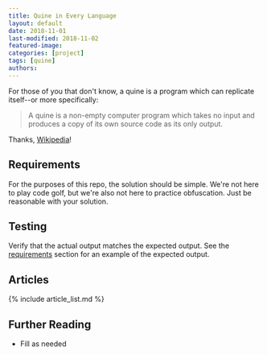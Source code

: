 ```yaml
---
title: Quine in Every Language
layout: default
date: 2018-11-01
last-modified: 2018-11-02
featured-image:
categories: [project]
tags: [quine]
authors:
---
```


For those of you that don't know, a quine is a program which can replicate
itself--or more specifically:

> A quine is a non-empty computer program which takes no input and produces a
> copy of its own source code as its only output.

Thanks, [Wikipedia][1]!

## Requirements

For the purposes of this repo, the solution should be simple. We're not here
to play code golf, but we're also not here to practice obfuscation. Just be
reasonable with your solution.

## Testing

Verify that the actual output matches the expected output. See the
[requirements][2] section for an example of the expected output.

## Articles

{% include article_list.md %}

## Further Reading

- Fill as needed

[1]: https://en.wikipedia.org/wiki/Quine_(computing)
[2]: #requirements
